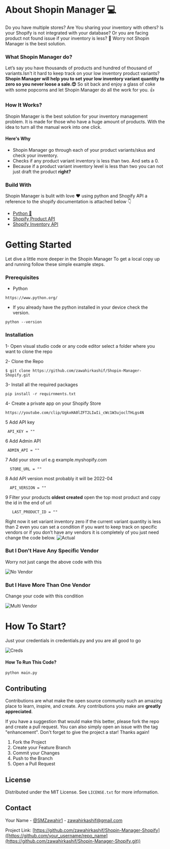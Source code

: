 # About Shopin Manager 💻
Do you have multiple stores? Are You sharing your inventory with others? Is your Shopify is not integrated with your database? Or you are facing product not found issue if your inventory is less? 🤔
Worry not Shopin Manager is the best solution.
### What Shopin Manager do?
Let’s say you have thousands of products and hundred of thousand of variants.Isn't it hard to keep track on your low inventory product variants?
**Shopin Manager will help you to set your low inventory variant quantity to zero so you never loose a sale.😊** So sit back and enjoy a glass of coke with some popcorns and let Shopin Manager do all the work for you. 👍
### How It Works?
Shopin Manager is the best solution for your inventory management problem. It is made for those who have a huge amount of products. With the idea to turn all the manual work into one click.
#### Here's Why
- Shopin Manager go through each of your product variants/skus and check your inventory.
- Checks if any product variant inventory is less than two. And sets a 0.
- Because if a product variant inventory level is less than two you can not just draft the product **right?**
### Build With
Shopin Manager is bulit with love ❤️ using python and Shopify API a reference to the shopify documentation is attached below 👇
- [Python 🐍](https://www.python.org/)
- [Shopify Product API](https://shopify.dev/api/admin-rest/2021-10/resources/product)
- [Shopify Inventory API](https://shopify.dev/api/examples/product-inventory)

# Getting Started

Let dive a little more deeper in the Shopin Manager To get a local copy up and running follow these simple example steps.

### Prerequisites

- Python
```
https://www.python.org/
```
- If you already have the python installed in your device check the version.
```
python --version
```

### Installation

1- Open visual studio code or any code editor select a folder where you want to clone the repo

2- Clone the Repo

 ```
 $ git clone https://github.com/zawahirkashif/Shopin-Manager-Shopify.git
 ```

3- Install all the required packages
```
pip install -r requirnments.txt
```
4- Create a private app on your Shopify Store
```
https://youtube.com/clip/UgkxHA0lZFT2LIwIi_cWc1W3ujoclTHLgs4N
```
5 Add API key
```
 API_KEY = ""
```
6 Add Admin API 
```
 ADMIN_API = ""
```
7 Add your store url e.g example.myshopify.com
```
  STORE_URL = ""
```
8 Add API version most probably it will be 2022-04
```
  API_VERSION = ""
```
9 Filter your products **oldest created** open the top most product and copy the id in the end of url
```
   LAST_PRODUCT_ID = ""
```
Right now it set variant inventory zero if the current variant quantity is less than 2 even you can set a condition if you want to keep track on specific vendors or if you don’t have any vendors it is completely of you just need change the code below.
![Actual](https://github.com/zawahirkashif/Set-Inventory-Zero-If-Quantity-Less-Than-Two-Shopify/blob/b064e17afbe56d6ef2eab395ff874b1b0fc8a98d/images/carbon.png)

### But I Don't Have Any Specific Vendor

Worry not just cange the above code with this

![No Vendor](https://github.com/zawahirkashif/Set-Inventory-Zero-If-Quantity-Less-Than-Two-Shopify/blob/b064e17afbe56d6ef2eab395ff874b1b0fc8a98d/images/carbon%20(1).png)

### But I Have More Than One Vendor

Change your code with this condition

![Multi Vendor](https://github.com/zawahirkashif/Set-Inventory-Zero-If-Quantity-Less-Than-Two-Shopify/blob/b064e17afbe56d6ef2eab395ff874b1b0fc8a98d/images/carbon%20(2).png)

# How To Start?

Just your credentials in credentials.py and you are all good to go

![Creds](https://github.com/zawahirkashif/Shopin-Manager-Shopify/blob/5de66206478ea041f36ac8bbd36182c9f5c3fcd7/images/carbon%20(3).png)

#### How To Run This Code?

```
python main.py
```

## Contributing

Contributions are what make the open source community such an amazing place to learn, inspire, and create. Any contributions you make are **greatly appreciated**.

If you have a suggestion that would make this better, please fork the repo and create a pull request. You can also simply open an issue with the tag "enhancement".
Don't forget to give the project a star! Thanks again!

1. Fork the Project
2. Create your Feature Branch 
3. Commit your Changes 
4. Push to the Branch 
5. Open a Pull Request


## License

Distributed under the MIT License. See `LICENSE.txt` for more information.


## Contact

Your Name - [@SMZawahir1](https://twitter.com/SMZawahir1) - zawahirkashif@gmail.com

Project Link: [https://github.com/zawahirkashif/Shopin-Manager-Shopify]([https://github.com/your_username/repo_name](https://github.com/zawahirkashif/Shopin-Manager-Shopify.git))



